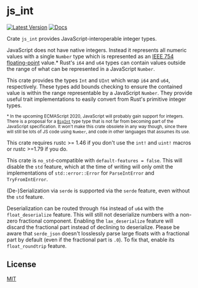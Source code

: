 # js_int

[![Latest Version](https://img.shields.io/crates/v/js_int.svg)][crates-io]
[![Docs](https://docs.rs/js_int/badge.svg)][docs-rs]

Crate `js_int` provides JavaScript-interoperable integer types.

JavaScript does not have native integers. Instead it represents all numeric
values with a single `Number` type which is represented as an
[IEEE 754 floating-point](https://en.wikipedia.org/wiki/IEEE_754) value.\*
Rust's `i64` and `u64` types can contain values outside the range of what can be
represented in a JavaScript `Number`.

This crate provides the types `Int` and `UInt` which wrap `i64` and `u64`,
respectively. These types add bounds checking to ensure the contained value is
within the range representable by a JavaScript `Number`. They provide useful
trait implementations to easily convert from Rust's primitive integer types.

<small>* In the upcoming ECMAScript 2020, JavaScript will probably gain support
for integers. There is a proposal for a [`BigInt`][mdn] type type that is not
far from becoming part of the JavaScript specification. It won't make this crate
obsolete in any way though, since there will still be lots of JS code using
`Number`, and code in other languages that assumes its use.
</small>

This crate requires rustc >= 1.46 if you don't use the `int!` and `uint!` macros or
rustc >=1.79 if you do.

This crate is `no_std`-compatible with `default-features = false`. This will
disable the `std` feature, which at the time of writing will only omit the
implementations of `std::error::Error` for `ParseIntError` and
`TryFromIntError`.

(De-)Serialization via `serde` is supported via the `serde` feature, even
without the `std` feature.

Deserialization can be routed through `f64` instead of `u64` with the
`float_deserialize` feature. This will still not deserialize numbers with a
non-zero fractional component. Enabling the `lax_deserialize` feature will discard the
fractional part instead of declining to deserialize. Please be aware that
`serde_json` doesn't losslessly parse large floats with a fractional part by
default (even if the fractional part is `.0`). To fix that, enable its 
`float_roundtrip` feature.

[travis]: https://travis-ci.org/jplatte/js_int
[crates-io]: https://crates.io/crates/js_int
[docs-rs]: https://docs.rs/js_int
[mdn]: https://developer.mozilla.org/en-US/docs/Web/JavaScript/Reference/Global_Objects/BigInt

## License

[MIT](https://opensource.org/licenses/MIT)

